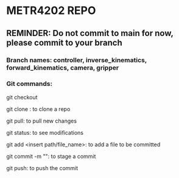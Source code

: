 # METR4202 REPO

## REMINDER: Do not commit to main for now, please commit to your branch

### Branch names: controller, inverse_kinematics, forward_kinematics, camera, gripper

### Git commands:

git checkout <insert branch name>

git clone <insert link>: to clone a repo 

git pull: to pull new changes

git status: to see modifications

git add <insert path/file_name>: to add a file to be committed

git commit -m "<insert commit msg>": to stage a commit

git push: to push the commit 

